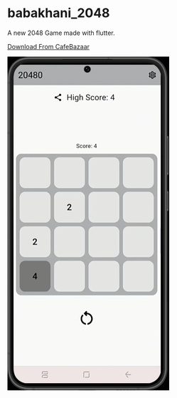 # babakhani_2048

A new 2048 Game made with flutter.

[Download From CafeBazaar](https://cafebazaar.ir/app/ir.rezababakhani.play20480)

<img align='center' src='ss/game.gif'>

